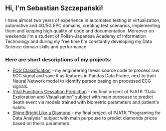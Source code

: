 ## Hi, I'm Sebastian Szczepański!

I have almost two years of experience in automated testing in virtualization, automotive and 4G/5G EPC domains, creating test scenarios, implementing them and keeping high quality of code and documentation. Moreover on weekends I’m a student of Polish-Japanese Academy of Information Technology and during my free time I'm constantly developing my Data Science domain skills and performance.

### Here are short descriptions of my projects:
- [ECG Classification](https://github.com/SebastianSzczepanski00/ECG_Classification/tree/main) - my engineering thesis source code to process raw ECG signal and save it as features in Pandas Data Frame, next to train Neural Network model to identify person basing on processed ECG signals.
- [Vital Functions Cessation Prediction](https://github.com/SebastianSzczepanski00/Vital_functions_cessation_prediction) - my final project of PJATK "Data Exploration and Visualisation" subject with main purpouse to predict death event via models trained with biometric parameters and patient's habits.
- [Shine Bright Like a Diamond](https://github.com/SebastianSzczepanski00/Shine_bright_like_a_diamond) - my final project of PJATK "Programing for Data Analysis" subject with main purpouse to predict diamonds prices based on theirs parameters.

